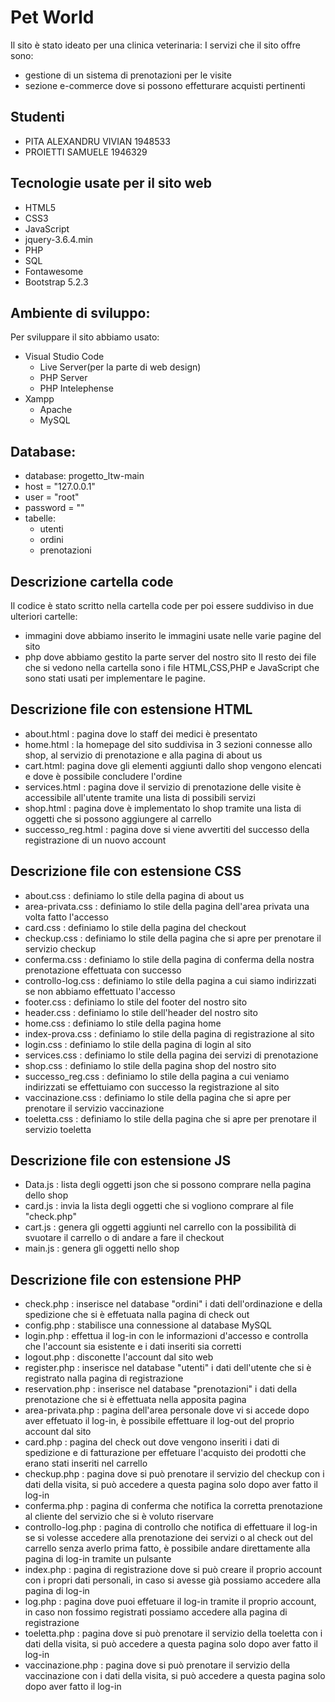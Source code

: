#  Pet World

Il sito è stato ideato per una clinica veterinaria:
I servizi che il sito offre sono:
- gestione di un sistema di prenotazioni per le visite 
- sezione e-commerce dove si possono effetturare acquisti pertinenti

## Studenti 
- PITA ALEXANDRU VIVIAN 1948533
- PROIETTI SAMUELE 1946329

## Tecnologie usate per il sito web
- HTML5
- CSS3
- JavaScript
- jquery-3.6.4.min
- PHP
- SQL
- Fontawesome
- Bootstrap 5.2.3

## Ambiente di sviluppo:
Per sviluppare il sito abbiamo usato:
- Visual Studio Code
   - Live Server(per la parte di web design)
   - PHP Server
   - PHP Intelephense
- Xampp
  - Apache
  - MySQL
## Database:
- database: progetto_ltw-main
- host = "127.0.0.1"
- user = "root"
- password = ""
- tabelle:
  - utenti
  - ordini
  - prenotazioni

## Descrizione cartella code
Il codice è stato scritto nella cartella code per poi essere suddiviso in due ulteriori cartelle:
- immagini dove abbiamo inserito le immagini usate nelle varie pagine del sito
- php dove abbiamo gestito la parte server del nostro sito
Il resto dei file che si vedono nella cartella sono i file HTML,CSS,PHP e JavaScript che sono stati usati per implementare le pagine.

## Descrizione file con estensione HTML
- about.html : pagina dove lo staff dei medici è presentato
- home.html : la homepage del sito suddivisa in 3 sezioni connesse allo shop, al servizio di prenotazione e alla pagina di about us
- cart.html: pagina dove gli elementi aggiunti dallo shop vengono elencati e dove è possibile concludere l'ordine
- services.html : pagina dove il servizio di prenotazione delle visite è accessibile all'utente tramite una lista di possibili servizi
- shop.html : pagina dove è implementato lo shop tramite una lista di oggetti che si possono aggiungere al carrello
- successo_reg.html : pagina dove si viene avvertiti del successo della registrazione di un nuovo account

## Descrizione file con estensione CSS
- about.css : definiamo lo stile della pagina di about us
- area-privata.css : definiamo lo stile della pagina dell'area privata una volta fatto l'accesso
- card.css : definiamo lo stile della pagina del checkout
- checkup.css : definiamo lo stile della pagina che si apre per prenotare il servizio checkup
- conferma.css : definiamo lo stile della pagina di conferma della nostra prenotazione effettuata con successo
- controllo-log.css : definiamo lo stile della pagina a cui siamo indirizzati se non abbiamo effettuato l'accesso
- footer.css : definiamo lo stile del footer del nostro sito
- header.css : definiamo lo stile dell'header del nostro sito
- home.css : definiamo lo stile della pagina home
- index-prova.css : definiamo lo stile della pagina di registrazione al sito
- login.css : definiamo lo stile della pagina di login al sito
- services.css : definiamo lo stile della pagina dei servizi di prenotazione
- shop.css : definiamo lo stile della pagina shop del nostro sito
- successo_reg.css : definiamo lo stile della pagina a cui veniamo indirizzati se effettuiamo con successo la registrazione al sito
- vaccinazione.css : definiamo lo stile della pagina che si apre per prenotare il servizio vaccinazione
- toeletta.css : definiamo lo stile della pagina che si apre per prenotare il servizio toeletta

## Descrizione file con estensione JS
- Data.js : lista degli oggetti json che si possono comprare nella pagina dello shop
- card.js : invia la lista degli oggetti che si vogliono comprare al file "check.php"
- cart.js : genera gli oggetti aggiunti nel carrello con la possibilità di svuotare il carrello o di andare a fare il checkout
- main.js : genera gli oggetti nello shop 

## Descrizione file con estensione PHP
- check.php : inserisce nel database "ordini" i dati dell'ordinazione e della spedizione che si è effetuata nalla pagina di check out
- config.php : stabilisce una connessione al database MySQL
- login.php : effettua il log-in con le informazioni d'accesso e controlla che l'account sia esistente e i dati inseriti sia corretti
- logout.php : disconette l'account dal sito web
- register.php : inserisce nel database "utenti" i dati dell'utente che si è registrato nalla pagina di registrazione
- reservation.php : inserisce nel database "prenotazioni" i dati della prenotazione che si è effettuata nella apposita pagina
- area-privata.php : pagina dell'area personale dove vi si accede dopo aver effetuato il log-in, è possibile effettuare il log-out del proprio account dal sito
- card.php : pagina del check out dove vengono inseriti i dati di spedizione e di fatturazione per effetuare l'acquisto dei prodotti che erano stati inseriti nel carrello
- checkup.php : pagina dove si può prenotare il servizio del checkup con i dati della visita, si può accedere a questa pagina solo dopo aver fatto il log-in
- conferma.php : pagina di conferma che notifica la corretta prenotazione al cliente del servizio che si è voluto riservare
- controllo-log.php : pagina di controllo che notifica di effettuare il log-in se si volesse accedere alla prenotazione dei servizi o al check out del carrello senza averlo prima fatto, è possibile andare direttamente alla pagina di log-in tramite un pulsante 
- index.php : pagina di registrazione dove si può creare il proprio account con i propri dati personali, in caso si avesse già possiamo accedere alla pagina di log-in
- log.php : pagina dove puoi effetuare il log-in tramite il proprio account, in caso non fossimo registrati possiamo accedere alla pagina di registrazione
- toeletta.php : pagina dove si può prenotare il servizio della toeletta con i dati della visita, si può accedere a questa pagina solo dopo aver fatto il log-in 
- vaccinazione.php : pagina dove si può prenotare il servizio della vaccinazione con i dati della visita, si può accedere a questa pagina solo dopo aver fatto il log-in


